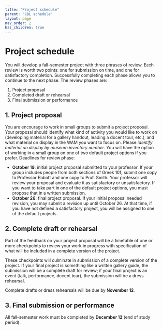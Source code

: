 ```yaml
---
title: "Project schedule"
parent: "CBL schedule"
layout: page
nav_order: 2
has_children: true
---
```



# Project schedule

You will develop a fall-semester project with three phrases of review. Each review is worth two points: one for submission on time, and one for satisfactory completion.  Successfully completing each phase allows you to continue to the next phase.  The review phases are:

1. Project proposal
2. Completed draft or rehearsal
3. Final submission or performance



## 1. Project proposal

You are encourage to work in small groups to submit a project proposal.  Your proposal should identify what kind of activity you would like to work on (developing material for a gallery handout, leading a docent tour, etc.), and what material on display in the WAM you want to focus on.  Please *identify material on display by museum inventory number*.  You will have the option of working in a small group on one of two default project options if you prefer.  Deadlines for review phase:

- **October 19**: initial project proposal submitted to your professor. If your group includes people from both sections of Greek 101, submit one copy to Professor Ebbott and one copy to Prof. Smith.  Your professor will review your proposal and evaluate it as satisfactory or unsatisfactory.  If you want to take part in one of the default project options, you must propose that in a written submission.
- **October 26**: final project proposal.  If your initial proposal needed revision, you may submit a revision up until October 26.  At that time, if you have not defined a satisfactory project, you will be assigned to one of the default projects.

## 2. Complete draft or rehearsal

Part of the feedback on your project proposal will be a timetable of one or more checkpoints to review your work in progress with specification of what will be included in a complete version of the project.

These checkpoints will culminate in submission of a complete version of the project.  If your final project is something like a written gallery guide, the submission will be a complete draft for review; if your final project is an event (talk, performance, docent tour), the submission will be a dress rehearsal.

Complete drafts or dress rehearsals will be due by **November 12**.


## 3. Final submission or performance

All fall-semester work must be completed by **December 12** (end of study period).

